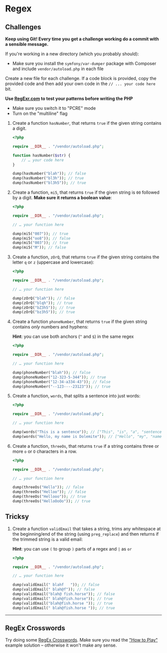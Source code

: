 # Regex

## Challenges

**Keep using Git! Every time you get a challenge working do a commit with a sensible message.**

If you're working in a new directory (which you probably should):

- Make sure you install the `symfony/var-dumper` package with Composer and include `vendor/autoload.php` in each file

Create a new file for each challenge. If a code block is provided, copy the provided code and then add your own code in the `// ... your code here` bit.

**Use [RegExr.com](https://regexr.com) to test your patterns before writing the PHP**

- Make sure you switch it to "PCRE" mode
- Turn on the "multiline" flag


1) Create a function `hasNumber`, that returns `true` if the given string contains a digit.

    ```php
    <?php

    require __DIR__ . "/vendor/autoload.php";

    function hasNumber($str) {
        // … your code here
    }

    dump(hasNumber("blah")); // false
    dump(hasNumber("bl3h")); // true
    dump(hasNumber("bl3h5")); // true
    ```

1) Create a function, `mi5`, that returns `true` if the given string is `00` followed by a digit. **Make sure it returns a boolean value**:


    ```php
    <?php

    require __DIR__ . "/vendor/autoload.php";

    // … your function here

    dump(mi5("007")); // true
    dump(mi5("oo8")); // false
    dump(mi5("003")); // true
    dump(mi5("M")); // false
    ```

1) Create a function, `zOrQ`, that returns `true` if the given string contains the letter `q` or `z` (uppercase and lowercase):

    ```php
    <?php

    require __DIR__ . "/vendor/autoload.php";

    // … your function here

    dump(zOrQ("blah")); // false
    dump(zOrQ("blqh")); // true
    dump(zOrQ("bZ3h5")); // true
    dump(zOrQ("bz3h5")); // true
    ```

1) Create a function `phoneNumber`, that returns `true` if the given string contains *only* numbers and hyphens:

    **Hint**: you can use both anchors (`^` and `$`) in the same regex

    ```php
    <?php

    require __DIR__ . "/vendor/autoload.php";

    // … your function here

    dump(phoneNumber("blah")); // false
    dump(phoneNumber("12-323-5-344")); // true
    dump(phoneNumber("12-34-a334-43")); // false
    dump(phoneNumber("--123----23123")); // true
    ```

1) Create a function, `words`, that splits a sentence into just words:

    ```php
    <?php

    require __DIR__ . "/vendor/autoload.php";

    // … your function here

    dump(words("This is a sentence")); // ["This", "is", "a", "sentence"]
    dump(words("Hello, my name is Dolemite")); // ["Hello", "my", "name", "is", "Dolemite"]
    ```

1) Create a function, `threeOs`, that returns `true` if a string contains three or more `o` or `O` characters in a row.

    ```php
    <?php

    require __DIR__ . "/vendor/autoload.php";

    // … your function here

    dump(threeOs("Hello")); // false
    dump(threeOs("Helloo")); // false
    dump(threeOs("Hellooo")); // true
    dump(threeOs("HelloOoOo")); // true
    ```

## Tricksy

1) Create a function `validEmail` that takes a string, trims any whitespace at the beginning/end of the string (using `preg_replace`) and then returns if the trimmed string is a valid email:

    **Hint**: you can use `(` to group `)` parts of a regex and `|` as `or`

    ```php
    <?php

    require __DIR__ . "/vendor/autoload.php";

    // … your function here

    dump(validEmail(" blahf   ")); // false
    dump(validEmail(" blah@f")); // false
    dump(validEmail("blah@ fish.horse")); // false
    dump(validEmail(" blah@fish.horse")); // true
    dump(validEmail("blah@fish.horse ")); // true
    dump(validEmail(" blah@fish.horse ")); // true
    ```

---

## RegEx Crosswords

Try doing some [RegEx Crosswords](https://regexcrossword.com). Make sure you read the ["How to Play"](https://regexcrossword.com/howtoplay) example solution – otherwise it won't make any sense.
